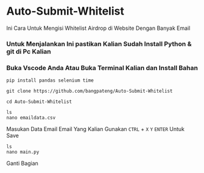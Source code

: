 # Auto-Submit-Whitelist
Ini Cara Untuk Mengisi Whitelist Airdrop di Website Dengan Banyak Email

### Untuk Menjalankan Ini pastikan Kalian Sudah Install Python & git di Pc Kalian

### Buka Vscode Anda Atau Buka Terminal Kalian dan Install Bahan

```
pip install pandas selenium time
```

```
git clone https://github.com/bangpateng/Auto-Submit-Whitelist
```
```
cd Auto-Submit-Whitelist
```
```
ls
nano emaildata.csv
```
Masukan Data Email Email Yang Kalian Gunakan `CTRL` + `X` `Y` `ENTER` Untuk Save
```
ls
nano main.py
```
Ganti Bagian 

